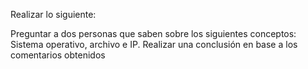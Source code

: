 Realizar lo siguiente:

Preguntar a dos personas que saben sobre los siguientes conceptos: Sistema operativo, archivo e IP.
Realizar una conclusión en base a los comentarios obtenidos
